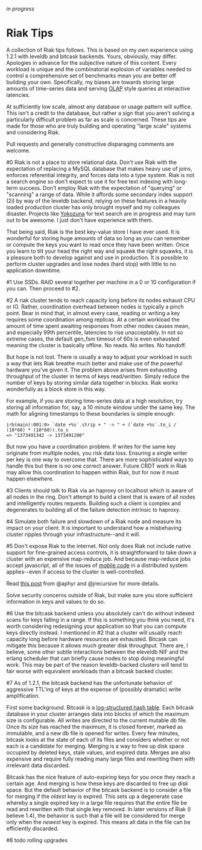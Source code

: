 _in progress_

# Riak Tips

A collection of Riak tips follows. This is based on my own experience using 1.2.1 with leveldb and bitcask backends. Yours, obviously, may differ. Apologies in advance for the subjective nature of this content. Every workload is unique and the combinatorial explosion of variables needed to control a comprehensive set of benchmarks mean you are better off building your own. Specifically, my biases are towards storing large amounts of time-series data and serving [OLAP](http://en.wikipedia.org/wiki/OLAP_cube) style queries at interactive latencies.

At sufficiently low scale, almost any database or usage pattern will suffice. This isn't a credit to the database, but rather a sign that you aren't solving a particularly difficult problem as far as scale is concerned. These tips are made for those who are truly building and operating "large scale" systems and considering Riak.

Pull requests and generally constructive disparaging comments are welcome.

#0
Riak is not a place to store relational data. Don't use Riak with the expectation of replacing a MySQL database that makes heavy use of joins, enforces referential integrity, and forces data into a type system. Riak is not a search engine so don't expect to use it for free text indexing with long-term success. Don't employ Riak with the expectation of "querying" or "scanning" a range of data. While it affords some secondary index support (2i) by way of the leveldb backend, relying on these features in a heavily loaded production cluster has only brought myself and my colleagues disaster. Projects like [Yokozuna](https://github.com/basho/yokozuna) for text search are in progress and may turn out to be awesome. I just don't have experience with them.

That being said, Riak is the best key-value store I have ever used. It is wonderful for storing huge amounts of data so long as you can remember or compute the keys you want to read once they have been written. Once you learn to tilt your head the right way and squawk the right squawks, it is a pleasure both to develop against and use in production. It is possible to perform cluster upgrades and lose nodes (hard stop) with little to no application downtime.

#1
Use SSDs. RAID several together per machine in a 0 or 10 configuration if you can. Then proceed to #2.

#2
A riak cluster tends to reach capacity long before its nodes exhaust CPU or IO. Rather, coordination overhead between nodes is typically a pinch point. Bear in mind that, in almost every case, reading or writing a key requires some coordination among replicas. At a certain workload the amount of time spent awaiting responses from other nodes causes mean, and especially 99th percentile, latencies to rise unacceptably. In not so extreme cases, the default gen_fsm timeout of 60s is even exhausted meaning the cluster is basically offline. No reads. No writes. No handoff. 

But hope is not lost. There is usually a way to adjust your workload in such a way that lets Riak breathe much better and make use of the powerful hardware you've given it. The problem above arises from exhausting throughput of the cluster in terms of keys read/written. Simply reduce the number of keys by storing similar data together in blocks. Riak works wonderfully as a block store in this way.

For example, if you are storing time-series data at a high resolution, try storing all information for, say, a 10 minute window under the same key. The math for aligning timestamps to these boundaries is simple enough:

```
irb(main):001:0> `date +%s`.strip + " -> " + (`date +%s`.to_i / (10*60) * (10*60)).to_s
=> "1373491342 -> 1373491200"
```

But now you have a coordination problem. If writes for the same key originate from multiple nodes, you risk data loss. Ensuring a single writer per key is one way to overcome that. There are more sophisticated ways to handle this but there is no one correct answer. Future CRDT work in Riak may allow this coordination to happen within Riak, but for now it must happen elsewhere.

#3
Clients should talk to Riak via an haproxy on localhost which is aware of all nodes in the ring. Don't attempt to build a client that is aware of all nodes and intelligently routes requests. Building such a client is complex and degenerates to building all of the failure detection intrinsic to haproxy.

#4
Simulate both failure and slowdown of a Riak node and measure its impact on your client. It is important to understand how a misbehaving cluster ripples through your infrastructure--and it will.

#5
Don't expose Riak to the internet. Not only does Riak not include native support for fine-grained access controls, it is straightforward to take down a cluster with an expensive map-reduce job. And because map-reduce jobs accept javascript, all of the issues of [mobile code](http://en.wikipedia.org/wiki/Mobile_code) in a distributed system applies--even if access to the cluster is well-controlled.

Read [this post](http://aphyr.com/posts/224-do-not-expose-riak-to-the-internet) from @aphyr and @jrecursive for more details.

Solve security concerns outside of Riak, but make sure you store sufficient information in keys and values to do so.

#6
Use the bitcask backend unless you absolutely can't do without indexed scans for keys falling in a range. If this is something you think you need, it's worth considering redesigning your application so that you can compute keys directly instead. I mentioned in #2 that a cluster will usually reach capacity long before hardware resources are exhausted. Bitcask can mitigate this because it allows much greater disk throughput. There are, I believe, some other subtle interactions between the eleveldb NIF and the erlang scheduler that can briefly cause nodes to stop doing meaningful work. This may be part of the reason leveldb-backed clusters will tend to fair worse with equivalent workloads than a bitcask backed cluster.

#7
As of 1.2.1, the bitcask backend has the unfortunate behavior of aggressive TTL'ing of keys at the expense of (possibly dramatic) write amplification.

First some background. Bitcask is a [log-structured hash table](http://downloads.basho.com/papers/bitcask-intro.pdf). Each bitcask database in your cluster arranges data into blocks of which the maximum size is configurable. All writes are directed to the current mutable db file. Once its size has reached the maximum, it is closed forever, marked as immutable, and a new db file is opened for writes. Every few minutes, bitcask looks at the state of each of its files and considers whether or not each is a candidate for merging. Merging is a way to free up disk space occupied by deleted keys, stale values, and expired data. Merges are also expensive and require fully reading many large files and rewriting them with irrelevant data discarded.

Bitcask has the nice feature of auto-expiring keys for you once they reach a certain age. And merging is how these keys are discarded to free up disk space. But the default behavior of the bitcask backend is to consider a file for merging if the _oldest_ key is expired. This sets up a degenerate case whereby a single expired key in a large file requires that the entire file be read and rewritten with that single key removed. In later versions of Riak (I believe 1.4), the behavior is such that a file will be considered for merge only when the _newest_ key is expired. This means all data in the file can be efficiently discarded.

#8 todo rolling upgrades
